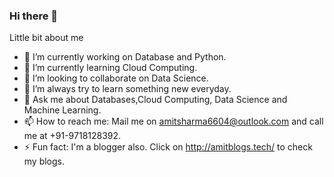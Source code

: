 ### Hi there 👋

Little bit about me 

- 🔭 I’m currently working on Database and Python.
- 🌱 I’m currently learning Cloud Computing.
- 👯 I’m looking to collaborate on Data Science.
- 🤔 I’m always try to learn something new everyday.
- 💬 Ask me about Databases,Cloud Computing, Data Science and Machine Learning.
- 📫 How to reach me: Mail me on amitsharma6604@outlook.com and call me at +91-9718128392.
- ⚡ Fun fact: I'm a blogger also. Click on http://amitblogs.tech/ to check my blogs.
